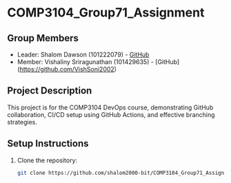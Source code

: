 # COMP3104_Group71_Assignment

## Group Members
- Leader: Shalom Dawson (101222079) - [GitHub](https://github.com/shalom2000-bit)
- Member: Vishaliny Sriragunathan (101429635) - [GitHub] (https://github.com/VishSoni2002)

## Project Description
This project is for the COMP3104 DevOps course, demonstrating GitHub collaboration, CI/CD setup using GitHub Actions, and effective branching strategies.

## Setup Instructions
1. Clone the repository: 
   ```bash
   git clone https://github.com/shalom2000-bit/COMP3104_Group71_Assignment.git

